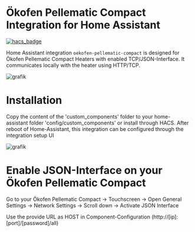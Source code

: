# Ökofen Pellematic Compact Integration for Home Assistant

[![hacs_badge](https://img.shields.io/badge/HACS-Default-orange.svg)](https://github.com/custom-components/hacs)

Home Assistant integration `oekofen-pellematic-compact` is designed for Ökofen Pellematic Compact Heaters with enabled TCP/JSON-Interface.
It communicates locally with the heater using HTTP/TCP.

![grafik](https://user-images.githubusercontent.com/29973737/211399791-75865ef4-72be-4601-9c34-764a5f4198a2.png)

# Installation

Copy the content of the 'custom_components' folder to your home-assistant folder 'config/custom_components' or install through HACS.
After reboot of Home-Assistant, this integration can be configured through the integration setup UI

![grafik](https://user-images.githubusercontent.com/29973737/211389542-0800d1cf-6df9-45d4-8607-5f90689a8628.png)


# Enable JSON-Interface on your Ökofen Pellematic Compact

Go to your Ökofen Pellematic Compact 
  -> Touchscreen -> Open General Settings -> Network Settings 
    -> Scroll down -> Activate JSON Interface 
 
 Use the provide URL as HOST in Component-Configuration (http://[ip]:[port]/[password]/all)
